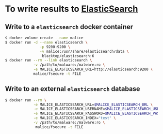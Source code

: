 # To write results to [ElasticSearch](https://www.elastic.co/products/elasticsearch)

## Write to a `elasticsearch` docker container

```bash
$ docker volume create --name malice
$ docker run -d --name elasticsearch \
                -p 9200:9200 \
                -v malice:/usr/share/elasticsearch/data \
                 blacktop/elasticsearch:6
$ docker run --rm --link elasticsearch \
             -v /path/to/malware:/malware:ro \
             -e MALICE_ELASTICSEARCH_URL=http://elasticsearch:9200 \
             malice/fsecure -t FILE
```

## Write to an external `elasticsearch` database

```bash
$ docker run --rm \
             -e MALICE_ELASTICSEARCH_URL=$MALICE_ELASTICSEARCH_URL \
             -e MALICE_ELASTICSEARCH_USERNAME=$MALICE_ELASTICSEARCH_USERNAME \
             -e MALICE_ELASTICSEARCH_PASSWORD=$MALICE_ELASTICSEARCH_PASSWORD \
             -e MALICE_ELASTICSEARCH_INDEX="test" \
             -v /path/to/malware:/malware:ro \
              malice/fsecure -t FILE
```
